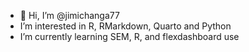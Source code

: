 - 👋 Hi, I’m @jimichanga77
- I’m interested in R, RMarkdown, Quarto and Python
- I’m currently learning SEM, R, and flexdashboard use


<!---
jimichanga77/jimichanga77 is a ✨ special ✨ repository because its `README.md` (this file) appears on your GitHub profile.
You can click the Preview link to take a look at your changes.
--->
